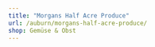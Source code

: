 ```yaml
---
title: "Morgans Half Acre Produce"
url: /auburn/morgans-half-acre-produce/
shop: Gemüse & Obst
---
```

